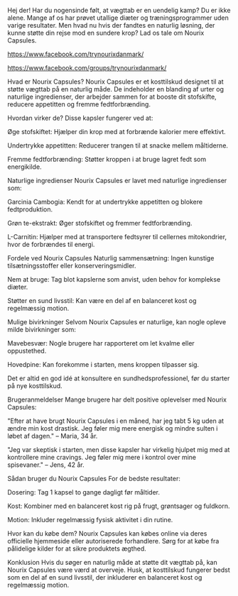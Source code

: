 Hej der! Har du nogensinde følt, at vægttab er en uendelig kamp? Du er ikke alene. Mange af os har prøvet utallige diæter og træningsprogrammer uden varige resultater. Men hvad nu hvis der fandtes en naturlig løsning, der kunne støtte din rejse mod en sundere krop? Lad os tale om Nourix Capsules.

https://www.facebook.com/trynourixdanmark/

https://www.facebook.com/groups/trynourixdanmark/

Hvad er Nourix Capsules?
Nourix Capsules er et kosttilskud designet til at støtte vægttab på en naturlig måde. De indeholder en blanding af urter og naturlige ingredienser, der arbejder sammen for at booste dit stofskifte, reducere appetitten og fremme fedtforbrænding.

Hvordan virker de?
Disse kapsler fungerer ved at:

Øge stofskiftet: Hjælper din krop med at forbrænde kalorier mere effektivt.

Undertrykke appetitten: Reducerer trangen til at snacke mellem måltiderne.

Fremme fedtforbrænding: Støtter kroppen i at bruge lagret fedt som energikilde.

Naturlige ingredienser
Nourix Capsules er lavet med naturlige ingredienser som:

Garcinia Cambogia: Kendt for at undertrykke appetitten og blokere fedtproduktion.

Grøn te-ekstrakt: Øger stofskiftet og fremmer fedtforbrænding.

L-Carnitin: Hjælper med at transportere fedtsyrer til cellernes mitokondrier, hvor de forbrændes til energi.

Fordele ved Nourix Capsules
Naturlig sammensætning: Ingen kunstige tilsætningsstoffer eller konserveringsmidler.

Nem at bruge: Tag blot kapslerne som anvist, uden behov for komplekse diæter.

Støtter en sund livsstil: Kan være en del af en balanceret kost og regelmæssig motion.

Mulige bivirkninger
Selvom Nourix Capsules er naturlige, kan nogle opleve milde bivirkninger som:

Mavebesvær: Nogle brugere har rapporteret om let kvalme eller oppustethed.

Hovedpine: Kan forekomme i starten, mens kroppen tilpasser sig.

Det er altid en god idé at konsultere en sundhedsprofessionel, før du starter på nye kosttilskud.

Brugeranmeldelser
Mange brugere har delt positive oplevelser med Nourix Capsules:

"Efter at have brugt Nourix Capsules i en måned, har jeg tabt 5 kg uden at ændre min kost drastisk. Jeg føler mig mere energisk og mindre sulten i løbet af dagen." – Maria, 34 år.

"Jeg var skeptisk i starten, men disse kapsler har virkelig hjulpet mig med at kontrollere mine cravings. Jeg føler mig mere i kontrol over mine spisevaner." – Jens, 42 år.

Sådan bruger du Nourix Capsules
For de bedste resultater:

Dosering: Tag 1 kapsel to gange dagligt før måltider.

Kost: Kombiner med en balanceret kost rig på frugt, grøntsager og fuldkorn.

Motion: Inkluder regelmæssig fysisk aktivitet i din rutine.

Hvor kan du købe dem?
Nourix Capsules kan købes online via deres officielle hjemmeside eller autoriserede forhandlere. Sørg for at købe fra pålidelige kilder for at sikre produktets ægthed.

Konklusion
Hvis du søger en naturlig måde at støtte dit vægttab på, kan Nourix Capsules være værd at overveje. Husk, at kosttilskud fungerer bedst som en del af en sund livsstil, der inkluderer en balanceret kost og regelmæssig motion.
